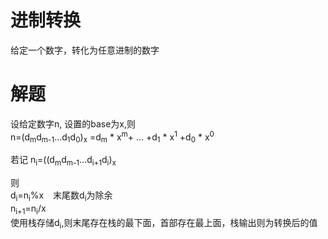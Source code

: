 # 进制转换
给定一个数字，转化为任意进制的数字

# 解题
设给定数字n, 设置的base为x,则
<br>
n=(d<sub>m</sub>d<sub>m-1</sub>...d<sub>1</sub>d<sub>0</sub>)<sub>x</sub>
=d<sub>m</sub> * x<sup>m</sup>+ ... +d<sub>1</sub> * x<sup>1</sup> +d<sub>0</sub> * x<sup>0</sup>

若记 n<sub>i</sub>=((d<sub>m</sub>d<sub>m-1</sub>...d<sub>i+1</sub>d<sub>i</sub>)<sub>x</sub>

则 
<br>
d<sub>i</sub>=n<sub>i</sub>%x   &ensp; 末尾数d<sub>i</sub>为除余
<br>
n<sub>i+1</sub>=n<sub>i</sub>/x 
<br>
使用栈存储d<sub>i</sub>,则末尾存在栈的最下面，首部存在最上面，栈输出则为转换后的值

